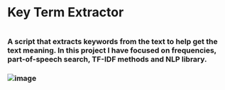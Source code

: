 <h1>Key Term Extractor<h1>


<h3>A script that extracts keywords from the text to help get the text meaning. 
In this project I have focused on frequencies, part-of-speech search, TF-IDF methods and NLP library.<h3>



![image](https://user-images.githubusercontent.com/53915943/119881123-9b9f1c80-bf35-11eb-8aba-465217561401.png)


